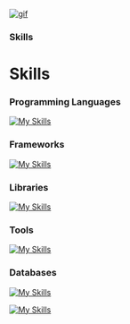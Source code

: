 [![gif](gif2.gif)](https://github.com/Prince-GH/Prince-GH/blob/main/index.html)
### Skills

<p align="left">

# Skills
### Programming Languages
[![My Skills](https://skillicons.dev/icons?i=c,cpp,java,html,css,javascript,php,md,arduino)](https://skillicons.dev)

### Frameworks
[![My Skills](https://skillicons.dev/icons?i=bootstrap,react,express,nodejs)](https://skillicons.dev)

### Libraries
[![My Skills](https://skillicons.dev/icons?i=vite)](https://skillicons.dev)

### Tools
[![My Skills](https://skillicons.dev/icons?i=github,git,figma,vscode)](https://skillicons.dev)

### Databases
[![My Skills](https://skillicons.dev/icons?i=mysql,mongodb)](https://skillicons.dev)

[![My Skills](https://skillicons.dev/icons?i=c,cpp,java,html,css,bootstrap,javascript,php,github,git,mysql,react,figma,express,mongodb,nodejs,vscode,vite,md,arduino,cpp,java,html,css,bootstrap,javascript,php,github,git,mysql,react,figma,express,mongodb,nodejs,vscode,vite,md,arduino&=5)](https://skillicons.dev)



